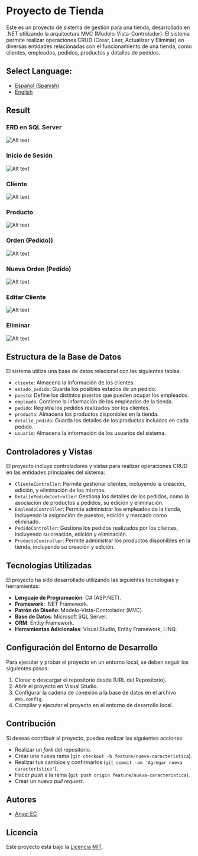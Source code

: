 ﻿# Proyecto de Tienda

Este es un proyecto de sistema de gestión para una tienda, desarrollado en .NET utilizando la arquitectura MVC (Modelo-Vista-Controlador). El sistema permite realizar operaciones CRUD (Crear, Leer, Actualizar y Eliminar) en diversas entidades relacionadas con el funcionamiento de una tienda, como clientes, empleados, pedidos, productos y detalles de pedidos.
## **Select Language:**
- [Español (Spanish)](README-es.md)
- [English](README.md)

## Result
### ERD en SQL Server
![Alt text](doc/ERD.PNG) 
### Inicio de Sesión
![Alt text](doc/login.PNG) 
### Cliente
![Alt text](doc/client.PNG) 
### Producto
![Alt text](doc/Product.PNG) 
### Orden (Pedido))
![Alt text](doc/Order.PNG) 
### Nueva Orden (Pedido)
![Alt text](doc/new_order.PNG)
### Editar Cliente
![Alt text](doc/Edit_client.PNG)
### Eliminar
![Alt text](doc/delete.PNG)

## Estructura de la Base de Datos

El sistema utiliza una base de datos relacional con las siguientes tablas:

- `cliente`: Almacena la información de los clientes.
- `estado_pedido`: Guarda los posibles estados de un pedido.
- `puesto`: Define los distintos puestos que pueden ocupar los empleados.
- `empleado`: Contiene la información de los empleados de la tienda.
- `pedido`: Registra los pedidos realizados por los clientes.
- `producto`: Almacena los productos disponibles en la tienda.
- `detalle_pedido`: Guarda los detalles de los productos incluidos en cada pedido.
- `usuario`: Almacena la información de los usuarios del sistema.

## Controladores y Vistas

El proyecto incluye controladores y vistas para realizar operaciones CRUD en las entidades principales del sistema:

- `ClienteController`: Permite gestionar clientes, incluyendo la creación, edición, y eliminación de los mismos.
- `DetallePedidoController`: Gestiona los detalles de los pedidos, como la asociación de productos a pedidos, su edición y eliminación.
- `EmpleadoController`: Permite administrar los empleados de la tienda, incluyendo la asignación de puestos, edición y marcado como eliminado.
- `PedidoController`: Gestiona los pedidos realizados por los clientes, incluyendo su creación, edición y eliminación.
- `ProductoController`: Permite administrar los productos disponibles en la tienda, incluyendo su creación y edición.

## Tecnologías Utilizadas

El proyecto ha sido desarrollado utilizando las siguientes tecnologías y herramientas:

- **Lenguaje de Programación**: C# (ASP.NET).
- **Framework**: .NET Framework.
- **Patrón de Diseño**: Modelo-Vista-Controlador (MVC).
- **Base de Datos**: Microsoft SQL Server.
- **ORM**: Entity Framework.
- **Herramientas Adicionales**: Visual Studio, Entity Framework, LINQ.

## Configuración del Entorno de Desarrollo

Para ejecutar y probar el proyecto en un entorno local, se deben seguir los siguientes pasos:

1. Clonar o descargar el repositorio desde [URL del Repositorio].
2. Abrir el proyecto en Visual Studio.
3. Configurar la cadena de conexión a la base de datos en el archivo `Web.config`.
4. Compilar y ejecutar el proyecto en el entorno de desarrollo local.

## Contribución

Si deseas contribuir al proyecto, puedes realizar las siguientes acciones:

- Realizar un *fork* del repositorio.
- Crear una nueva rama (`git checkout -b feature/nueva-caracteristica`).
- Realizar tus cambios y confirmarlos (`git commit -am 'Agregar nueva característica'`).
- Hacer *push* a la rama (`git push origin feature/nueva-caracteristica`).
- Crear un nuevo *pull request*.

## Autores

- [Anyel EC](www.anyel.top)

## Licencia

Este proyecto está bajo la [Licencia MIT](LICENSE).

